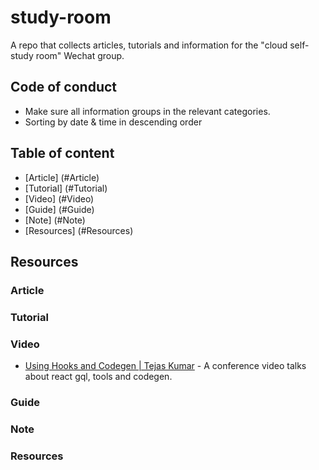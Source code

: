 # study-room

A repo that collects articles, tutorials and information for the "cloud self-study room" Wechat group.

## Code of conduct

- Make sure all information groups in the relevant categories.
- Sorting by date & time in descending order


## Table of content
- [Article] (#Article)
- [Tutorial] (#Tutorial)
- [Video] (#Video)
- [Guide] (#Guide)
- [Note] (#Note)
- [Resources] (#Resources)

## Resources

### Article

### Tutorial

### Video

 - [Using Hooks and Codegen | Tejas Kumar](https://www.youtube.com/watch?v=cdsnzfJUqm0&list=FLj2sktdED7Oi65qOezqzq6A&index=3&t=0s) - A conference video talks about react gql, tools and codegen.

### Guide

### Note

### Resources
